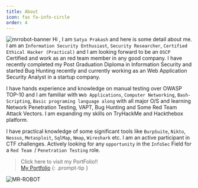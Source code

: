 ```yaml
---
title: About
icon: fas fa-info-circle
order: 4
---
```

![mrrobot-banner](https://user-images.githubusercontent.com/16838353/203635574-4e177417-5e75-4d7f-bfe1-1b3d5fdc0645.jpg)
Hi , I am `Satya Prakash` and here is some detail about me.
I am an `Information Security Enthusiast`, `Security Researcher`, `Certified Ethical Hacker (Practical)` and I am looking forward to be an `OSCP `Certified and work as an red team member in any good company.
I have recently completed my Post Graduation Diploma in Information Security and started Bug Hunting recently and currently working as an Web Application Security Analyst in a startup company.

I have hands experience and knowledge on manual testing over OWASP TOP-10 and I am familiar with `Web Applications`, `Computer Networking`, `Bash-Scripting`, `Basic programing language along` with all major O/S and learning Network Penetration Testing, VAPT, Bug Hunting and Some Red Team Attack Vectors. I am expanding my skills on TryHackMe and Hackthebox platform.

I have practical knowledge of some significant tools like `BurpSuite`, `Nikto`, `Nessus`, `Metasploit`, `SqlMap`, `Nmap`, `Wireshark` etc. I am an active participant in CTF challenges. Actively looking for any `opportunity` in the `InfoSec` Field for a `Red Team `/ `Penetration Testing` role.

>Click here to visit my PortFolio!!  
[My Portfolio](https://0xKayala.github.io/)
{: .prompt-tip }

![MR-ROBOT](https://user-images.githubusercontent.com/16838353/203636332-d16ec404-9aa5-4ac1-b972-2451cfdf0cc4.png)

